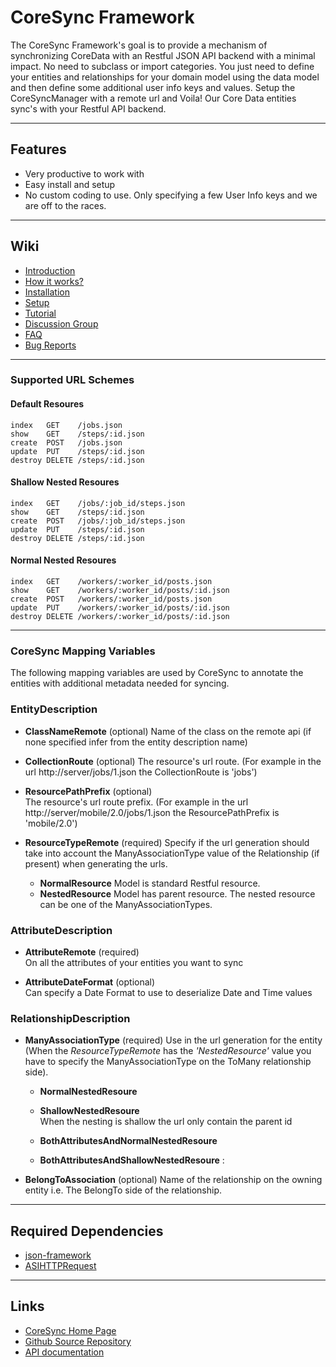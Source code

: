 # CoreSync Framework

The CoreSync Framework's goal is to provide a mechanism of synchronizing CoreData with an Restful JSON API backend with a minimal impact. No need to subclass or import categories. You just need to define your entities and relationships for your domain model using the data model and then define some additional user info keys and values. Setup the CoreSyncManager with a remote url and Voila! Our Core Data entities sync's with your Restful API backend.

-----------------------------------
 
## Features

*   Very productive to work with
*   Easy install and setup
*   No custom coding to use. Only specifying a few User Info keys and we are off
    to the races.

-----------------------------------

## Wiki

*   [Introduction](https://github.com/marcuswyatt/CoreSync/wiki/Introduction "Introduction")
*   [How it works?](https://github.com/marcuswyatt/CoreSync/wiki/How_it_works "How it works?")
*   [Installation](https://github.com/marcuswyatt/CoreSync/wiki/Installation "Installation")
*   [Setup](https://github.com/marcuswyatt/CoreSync/wiki/Setup "Setup")
*   [Tutorial](https://github.com/marcuswyatt/CoreSync/wiki/Installation "Tutorial")
*   [Discussion Group](https://github.com/marcuswyatt/CoreSync/wiki/Installation "Discussion Group")
*   [FAQ](https://github.com/marcuswyatt/CoreSync/wiki/FAQ "FAQ")
*   [Bug Reports](https://github.com/marcuswyatt/CoreSync/wiki/FAQ "Bug Reports")

-----------------------------------
     
### Supported URL Schemes 

#### Default Resoures

    index   GET    /jobs.json
    show    GET    /steps/:id.json
    create  POST   /jobs.json
    update  PUT    /steps/:id.json
    destroy DELETE /steps/:id.json

#### Shallow Nested Resoures

    index   GET    /jobs/:job_id/steps.json
    show    GET    /steps/:id.json
    create  POST   /jobs/:job_id/steps.json
    update  PUT    /steps/:id.json
    destroy DELETE /steps/:id.json

#### Normal Nested Resoures

    index   GET    /workers/:worker_id/posts.json
    show    GET    /workers/:worker_id/posts/:id.json
    create  POST   /workers/:worker_id/posts.json
    update  PUT    /workers/:worker_id/posts/:id.json
    destroy DELETE /workers/:worker_id/posts/:id.json

 -----------------------------------
 
### CoreSync Mapping Variables

The following mapping variables are used by CoreSync to annotate the entities with additional metadata needed for syncing.

### EntityDescription

*   **ClassNameRemote** (optional)
    Name of the class on the remote api (if none specified infer from the entity description name)
    
*   **CollectionRoute** (optional)
    The resource's url route. (For example in the url http://server/jobs/1.json the CollectionRoute is 'jobs')
    
*   **ResourcePathPrefix** (optional)  
    The resource's url route prefix. (For example in the url http://server/mobile/2.0/jobs/1.json the ResourcePathPrefix is 'mobile/2.0')
    
*   **ResourceTypeRemote** (required) 
    Specify if the url generation should take into account the ManyAssociationType value of the Relationship (if present) when generating the urls.
    
     -  **NormalResource**
        Model is standard Restful resource.
     -  **NestedResource**
        Model has parent resource. The nested resource can be one of the ManyAssociationTypes.

### AttributeDescription

*   **AttributeRemote** (required)      
    On all the attributes of your entities you want to sync
    
*   **AttributeDateFormat** (optional)    
    Can specify a Date Format to use to deserialize Date and Time values

### RelationshipDescription

*   **ManyAssociationType** (required)
    Use in the url generation for the entity (When the *ResourceTypeRemote* has the *'NestedResource'* value you have to specify the ManyAssociationType on the ToMany relationship side).

     -  **NormalNestedResoure**                   
     
     -  **ShallowNestedResoure**                  
     When the nesting is shallow the url only contain the parent id
     
     -  **BothAttributesAndNormalNestedResoure**
     
     -  **BothAttributesAndShallowNestedResoure** :

*   **BelongToAssociation**  (optional)
    Name of the relationship on the owning entity i.e. The BelongTo side of the relationship.

-----------------------------------

## Required Dependencies

*   [json-framework](https://github.com/stig/json-framework "json-framework")
*   [ASIHTTPRequest](https://github.com/pokeb/asi-http-request "ASIHTTPRequest")
    
-----------------------------------        

## Links

*   [CoreSync Home Page](http://www.coresync.com "CoreSync Home Page")
*   [Github Source Repository](http://www.coresync.com "Source Code")
*   [API documentation](http://www.coresync.com/api "API documentation")